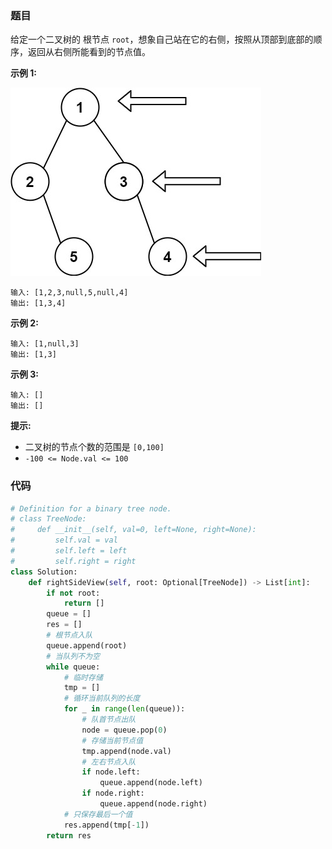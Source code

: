 ### 题目

给定一个二叉树的 根节点 `root`，想象自己站在它的右侧，按照从顶部到底部的顺序，返回从右侧所能看到的节点值。


**示例 1:**

![img](./images/199-1.jpg)

```
输入: [1,2,3,null,5,null,4]
输出: [1,3,4]
```

**示例 2:**

```
输入: [1,null,3]
输出: [1,3]
```

**示例 3:**

```
输入: []
输出: []
``` 

**提示:**

- 二叉树的节点个数的范围是 `[0,100]`
- `-100 <= Node.val <= 100 `


### 代码

```python
# Definition for a binary tree node.
# class TreeNode:
#     def __init__(self, val=0, left=None, right=None):
#         self.val = val
#         self.left = left
#         self.right = right
class Solution:
    def rightSideView(self, root: Optional[TreeNode]) -> List[int]:
        if not root:
            return []
        queue = []
        res = []
        # 根节点入队
        queue.append(root)
        # 当队列不为空
        while queue:
            # 临时存储
            tmp = []
            # 循环当前队列的长度
            for _ in range(len(queue)):
                # 队首节点出队
                node = queue.pop(0)
                # 存储当前节点值
                tmp.append(node.val)
                # 左右节点入队
                if node.left:
                    queue.append(node.left)
                if node.right:
                    queue.append(node.right)
            # 只保存最后一个值
            res.append(tmp[-1])
        return res    

```